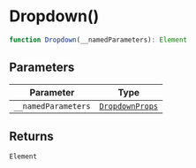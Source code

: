 # Dropdown()

```ts
function Dropdown(__namedParameters): Element
```

## Parameters

| Parameter | Type |
| ------ | ------ |
| `__namedParameters` | [`DropdownProps`](../interfaces/DropdownProps.md) |

## Returns

`Element`
